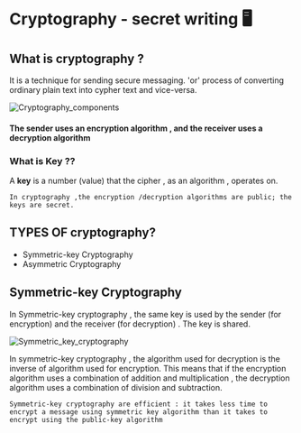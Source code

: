 # Cryptography - secret writing 🖥️

## **What is cryptography ?**
It is a technique for sending secure messaging.
  'or' 
process of converting ordinary plain text into cypher text and vice-versa.

![Cryptography_components](https://user-images.githubusercontent.com/69026100/127864966-64d1f0ab-64bf-4626-8ef0-89348c31d991.png)

#### The sender uses an encryption algorithm , and the receiver uses a decryption algorithm 
### What is Key ??
A 	**key** is a number (value) that the cipher , as an algorithm , operates on. 
```
In cryptography ,the encryption /decryption algorithms are public; the keys are secret. 
```
## TYPES OF cryptography? 
- Symmetric-key Cryptography 
- Asymmetric Cryptography
## Symmetric-key Cryptography 
In Symmetric-key cryptography , the same key is used by the sender (for encryption) and the receiver (for decryption) . The key is shared. 

![Symmetric_key_cryptography](https://user-images.githubusercontent.com/69026100/127867820-73cc5c9b-bffd-4aea-bafe-dd1519953793.png)

In symmetric-key cryptography , the algorithm used for decryption is the inverse of algorithm used for encryption. This means that  if the encryption algorithm uses a combination of addition and multiplication , the decryption algorithm uses a combination of division and subtraction. 
```
Symmetric-key cryptography are efficient : it takes less time to encrypt a message using symmetric key algorithm than it takes to encrypt using the public-key algorithm 
```






  


